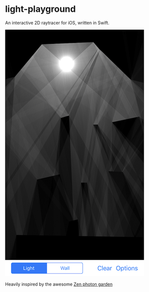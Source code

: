 # light-playground

An interactive 2D raytracer for iOS, written in Swift.

![Screenshot](Screenshot.png)

Heavily inspired by the awesome [Zen photon garden](https://github.com/scanlime/zenphoton)
